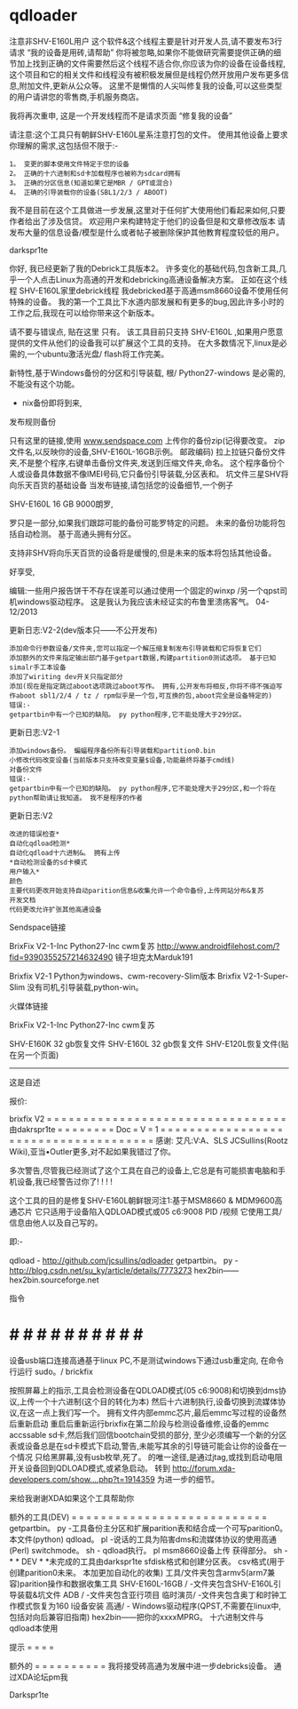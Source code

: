 # qdloader
注意非SHV-E160L用户
这个软件&这个线程主要是针对开发人员,请不要发布3行请求 “我的设备是用砖,请帮助” 你将被忽略,如果你不能做研究需要提供正确的细节加上找到正确的文件需要然后这个线程不适合你,你应该为你的设备在设备线程,这个项目和它的相关文件和线程没有被积极发展但是线程仍然开放用户发布更多信息,附加文件,更新从公众等。
这里不是懒惰的人尖叫修复我的设备,可以这些类型的用户请讲您的零售商,手机服务商店。

我将再次重申, 这是一个开发线程而不是请求页面 “修复我的设备”


请注意:这个工具只有朝鲜SHV-E160L星系注意打包的文件。 使用其他设备上要求你理解的需求,这包括但不限于:-

    1。 变更的脚本使用文件特定于您的设备
    2。 正确的十六进制和sd卡加载程序也被称为sdcard拥有
    3。 正确的分区信息(知道如果它是MBR / GPT或混合)
    4。 正确的引导装载你的设备(SBL1/2/3 / ABOOT)


我不是目前在这个工具做进一步发展,这里对于任何扩大使用他们看起来如何,只要作者给出了涉及信贷。
欢迎用户来构建特定于他们的设备但是和文章修改版本 请 发布大量的信息设备/模型是什么或者帖子被删除保护其他教育程度较低的用户。

darkspr1te


你好,
我已经更新了我的Debrick工具版本2。
许多变化的基础代码,包含新工具,几乎一个人点击Linux为高通的开发和debricking高通设备解决方案。
正如在这个线程 SHV-E160L家里debrick线程 我debricked基于高通msm8660设备不使用任何特殊的设备。
我的第一个工具比下水道内部发展和有更多的bug,因此许多小时的工作之后,我现在可以给你带来这个新版本。

请不要与错误点, 贴在这里 只有。
该工具目前只支持 SHV-E160L ,如果用户愿意提供的文件从他们的设备我可以扩展这个工具的支持。
在大多数情况下,linux是必需的,一个ubuntu激活光盘/ flash将工作完美。


新特性,基于Windows备份的分区和引导装载, 根/ Python27-windows 是必需的,不能没有这个功能。
* nix备份即将到来,

发布规则备份

只有这里的链接,使用 www.sendspace.com 上传你的备份zip(记得要改变。 zip文件名,以反映你的设备,SHV-E160L-16GB示例。 邮政编码)
拉上拉链只备份文件夹,不是整个程序,右键单击备份文件夹,发送到压缩文件夹,命名。
这个程序备份个人或设备具体数据不像IMEI号码,它只备份引导装载,分区表和。 坑文件三星SHV将向乐天百货的基础设备
当发布链接,请包括您的设备细节,一个例子

SHV-E160L 16 GB 9000朗罗,

罗只是一部分,如果我们跟踪可能的备份可能罗特定的问题。
未来的备份功能将包括自动检测。 基于高通头拥有分区。

支持非SHV将向乐天百货的设备将是缓慢的,但是未来的版本将包括其他设备。


好享受,

编辑:一些用户报告饼干不存在误差可以通过使用一个固定的winxp /另一个qpst司机windows驱动程序。 这是我认为我应该未经证实的布鲁里溃疡客气。 04-12/2013

更新日志:V2-2(dev版本只——不公开发布)

    添加命令行参数设备/文件夹,您可以指定一个解压缩复制发布引导装载和它将恢复它们
    添加额外的文件来指定输出部门基于getpart数据,构建partition0测试选项。 基于已知simalr手工本设备
    添加了wiriting dev开关只指定部分
    添加(现在是指定跳过aboot选项跳过aboot写作。 拥有,公开发布将相反,你将不得不强迫写作aboot sbl1/2/4 / tz / rpm似乎是一个包,可互换的包,aboot完全是设备特定的)
    错误:-
    getpartbin中有一个已知的缺陷。 py python程序,它不能处理大于29分区。


更新日志:V2-1

    添加windows备份。 蝙蝠程序备份所有引导装载和partition0.bin
    小修改代码改变设备(当前版本只支持改变变量$设备,功能最终将基于cmd线)
    对备份文件
    错误:-
    getpartbin中有一个已知的缺陷。 py python程序,它不能处理大于29分区,和一个将在python帮助请让我知道。 我不是程序的作者




更新日志:V2

    改进的错误检查*
    自动化qdload检测*
    自动化qdload十六进制&。 拥有上传
    *自动检测设备的sd卡模式
    用户输入*
    颜色
    主要代码更改开始支持自动parition信息&收集允许一个命令备份,上传网站分布&复苏
    开发文档
    代码更改允许扩张其他高通设备


Sendspace链接

BrixFix V2-1-Inc Python27-Inc cwm复苏
http://www.androidfilehost.com/?fid=9390355257214632490 镜子坦克太Marduk191

Brixfix V2-1 Python为windows、cwm-recovery-Slim版本
Brixfix V2-1-Super-Slim 没有司机,引导装载,python-win。

火媒体链接

BrixFix V2-1-Inc Python27-Inc cwm复苏



SHV-E160K 32 gb恢复文件
SHV-E160L 32 gb恢复文件
SHV-E120L恢复文件(贴在另一个页面)

- - - - - - - - - - - - - - - - - - - - - - - - -
这是自述

报价:

brixfix V2
= = = = = = = = = = = = = = = = = = = = = = = = = = = = = = = = =
由dakrspr1te = = = = = = = = Doc = V = 1 = = = =
= = = = = = = = = = = = = = = = = = = = = = = = = = = = = = = = =
感谢:
艾凡:V:A、SLS JCSullins(Rootz Wiki),亚当•Outler更多,对不起如果我错过了你。

多次警告,尽管我已经测试了这个工具在自己的设备上,它总是有可能损害电脑和手机设备,我已经警告过你了! ! ! !


这个工具的目的是修复SHV-E160L朝鲜银河注1:基于MSM8660 & MDM9600高通芯片
它只适用于设备陷入QDLOAD模式或05 c6:9008 PID /视频
它使用工具/信息由他人以及自己写的。


即:-

qdload - http://github.com/jcsullins/qdloader
getpartbin。 py - http://blog.csdn.net/su_ky/article/details/7773273
hex2bin——hex2bin.sourceforge.net


指令
# # # # # # # # # # # #


设备usb端口连接高通基于linux PC,不是测试windows下通过usb重定向,
在命令行运行
sudo。/ brickfix

按照屏幕上的指示,工具会检测设备在QDLOAD模式(05 c6:9008)和切换到dms协议,上传一个十六进制(这个目的转化为本)
然后十六进制执行,设备切换到流媒体协议,在这一点上我们写一个。 拥有文件内部emmc芯片,最后emmc写过程的设备然后重新启动
重启后重新运行brixfix在第二阶段与检测设备维修,设备的emmc accssable sd卡,然后我们回信bootchain受损的部分,
至少必须编写一个新的分区表或设备总是在sd卡模式下启动,警告,未能写其余的引导链可能会让你的设备在一个情况
只给黑屏幕,没有usb枚举,死了。 的唯一途径,是通过jtag,或找到启动电阻开关设备回到QDLOAD模式,或紧急启动。
转到 http://forum.xda-developers.com/show....php?t=1914359 为进一步的细节。


来给我谢谢XDA如果这个工具帮助你

额外的工具(DEV)
= = = = = = = = = = = = = = = = = = = = = = = = = = =
getpartbin。 py -工具备份主分区和扩展parition表和结合成一个可写parition0。 本文件(python)
qdload。 pl -说话的工具为陷害dms和流媒体协议的使用高通(Perl)
switchmode。 sh - qdload执行。 pl msm8660设备上传
获得部分。 sh - * * DEV * *未完成的工具由darkspr1te sfdisk格式和创建分区表。 csv格式(用于创建parition0未来。 本加更加自动化的收集)
工具/文件夹包含armv5(arm7兼容)parition操作和数据收集工具
SHV-E160L-16GB / -文件夹包含SHV-E160L引导装载&坑文件
ADB / -文件夹包含亚行项目
临时演员/ -文件夹包含奥丁和时钟工作模式恢复为160 l设备安装
高通/ - Windows驱动程序(QPST,不需要在linux中,包括对向后兼容旧指南)
hex2bin——把你的xxxxMPRG。 十六进制文件与qdload本使用

提示
= = = =

额外的
= = = = = = = = = =
我将接受砖高通为发展中进一步debricks设备。 通过XDA论坛pm我

Darkspr1te
